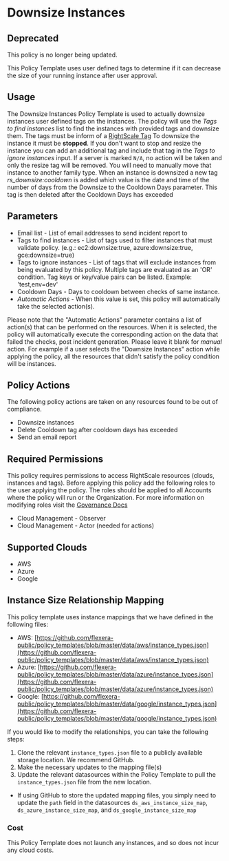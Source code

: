 # Downsize Instances

## Deprecated

This policy is no longer being updated.



This Policy Template uses user defined tags to determine if it can decrease the size of your running instance after user approval.

## Usage

The Downsize Instances Policy Template is used to actually downsize instances user defined tags on the instances.  The policy will use the *Tags to find instances* list to find the instances with provided tags and downsize them.  The tags must be inform of a [RightScale Tag](https://docs.rightscale.com/cm/ref/list_of_rightscale_tags.html#overview)
To downsize the instance it must be **stopped**.  If you don't want to stop and resize the instance you can add an additional tag and include that tag in the *Tags to ignore instances* input.
If a server is marked `N/A`, no action will be taken and only the resize tag will be removed. You will need to manually move that instance to another family type.
When an instance is downsized a new tag *rs_downsize:cooldown* is added which value is the date and time of the number of days from the Downsize to the Cooldown Days parameter.  This tag is then deleted after the Cooldown Days has exceeded

## Parameters

- Email list - List of email addresses to send incident report to
- Tags to find instances - List of tags used to filter instances that must validate policy. (e.g.: ec2:downsize:true, azure:downsize:true, gce:downsize=true)
- Tags to ignore instances - List of tags that will exclude instances from being evaluated by this policy. Multiple tags are evaluated as an 'OR' condition. Tag keys or key/value pairs can be listed. Example: 'test,env=dev'
- Cooldown Days - Days to cooldown between checks of same instance.
- *Automatic Actions* - When this value is set, this policy will automatically take the selected action(s).

Please note that the "Automatic Actions" parameter contains a list of action(s) that can be performed on the resources. When it is selected, the policy will automatically execute the corresponding action on the data that failed the checks, post incident generation. Please leave it blank for *manual* action.
For example if a user selects the "Downsize Instances" action while applying the policy, all the resources that didn't satisfy the policy condition will be instances.

## Policy Actions

The following policy actions are taken on any resources found to be out of compliance.

- Downsize instances
- Delete Cooldown tag after cooldown days has exceeded
- Send an email report

## Required Permissions

This policy requires permissions to access RightScale resources (clouds, instances and tags).  Before applying this policy add the following roles to the user applying the policy.  The roles should be applied to all Accounts where the policy will run or the Organization. For more information on modifying roles visit the [Governance Docs](https://docs.rightscale.com/cm/ref/user_roles.html)

- Cloud Management - Observer
- Cloud Management - Actor (needed for actions)

## Supported Clouds

- AWS
- Azure
- Google

## Instance Size Relationship Mapping

This policy template uses instance mappings that we have defined in the following files:

- AWS: [https://github.com/flexera-public/policy_templates/blob/master/data/aws/instance_types.json](https://github.com/flexera-public/policy_templates/blob/master/data/aws/instance_types.json)
- Azure:  [https://github.com/flexera-public/policy_templates/blob/master/data/azure/instance_types.json](https://github.com/flexera-public/policy_templates/blob/master/data/azure/instance_types.json)
- Google: [https://github.com/flexera-public/policy_templates/blob/master/data/google/instance_types.json](https://github.com/flexera-public/policy_templates/blob/master/data/google/instance_types.json)

If you would like to modify the relationships, you can take the following steps:

1. Clone the relevant `instance_types.json` file to a publicly available storage location. We recommend GitHub.
1. Make the necessary updates to the mapping file(s)
1. Update the relevant datasources within the Policy Template to pull the `instance_types.json` file from the new location.
  - If using GitHub to store the updated mapping files, you simply need to update the `path` field in the datasources `ds_aws_instance_size_map`, `ds_azure_instance_size_map`, and `ds_google_instance_size_map`

### Cost

This Policy Template does not launch any instances, and so does not incur any cloud costs.
